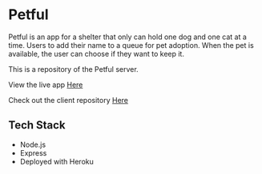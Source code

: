 # Petful

Petful is an app for a shelter that only can hold one dog and one cat at a time. Users to add their name to a queue for pet adoption. When the pet is available, the user can choose if they want to keep it.

This is a repository of the Petful server.

View the live app [Here](https://petful-client-template-eight.vercel.app/)

Check out the client repository [Here](https://github.com/Rachanastasia/petful-client)

## Tech Stack

- Node.js
- Express
- Deployed with Heroku
